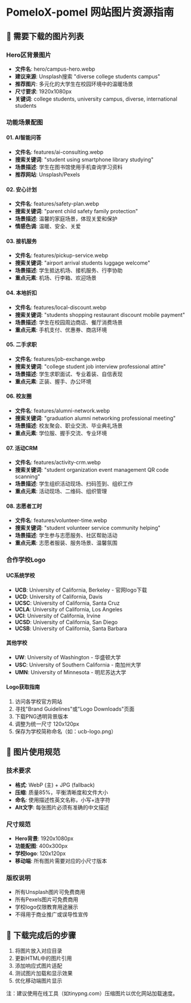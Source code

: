 # PomeloX-pomel 网站图片资源指南

## 📸 需要下载的图片列表

### Hero区背景图片
- **文件名**: hero/campus-hero.webp
- **建议来源**: Unsplash搜索 "diverse college students campus"
- **推荐图片**: 多元化的大学生在校园环境中的温暖场景
- **尺寸要求**: 1920x1080px
- **关键词**: college students, university campus, diverse, international students

### 功能场景配图

#### 01. AI智能问答
- **文件名**: features/ai-consulting.webp
- **搜索关键词**: "student using smartphone library studying"
- **场景描述**: 学生在图书馆使用手机查询学习资料
- **推荐网站**: Unsplash/Pexels

#### 02. 安心计划
- **文件名**: features/safety-plan.webp  
- **搜索关键词**: "parent child safety family protection"
- **场景描述**: 温馨的家庭场景，体现关爱和保护
- **情感色调**: 温暖、安全、关爱

#### 03. 接机服务
- **文件名**: features/pickup-service.webp
- **搜索关键词**: "airport arrival students luggage welcome"
- **场景描述**: 学生抵达机场、接机服务、行李协助
- **重点元素**: 机场、行李箱、欢迎场景

#### 04. 本地折扣
- **文件名**: features/local-discount.webp
- **搜索关键词**: "students shopping restaurant discount mobile payment"
- **场景描述**: 学生在校园周边商店、餐厅消费场景
- **重点元素**: 手机支付、优惠券、商店环境

#### 05. 二手求职
- **文件名**: features/job-exchange.webp
- **搜索关键词**: "college student job interview professional attire"
- **场景描述**: 学生求职面试、专业着装、自信表现
- **重点元素**: 正装、握手、办公环境

#### 06. 校友圈
- **文件名**: features/alumni-network.webp
- **搜索关键词**: "graduation alumni networking professional meeting"
- **场景描述**: 校友聚会、职业交流、毕业典礼场景
- **重点元素**: 学位服、握手交流、专业环境

#### 07. 活动CRM
- **文件名**: features/activity-crm.webp
- **搜索关键词**: "student organization event management QR code scanning"
- **场景描述**: 学生组织活动现场、扫码签到、组织工作
- **重点元素**: 活动现场、二维码、组织管理

#### 08. 志愿者工时
- **文件名**: features/volunteer-time.webp
- **搜索关键词**: "student volunteer service community helping"
- **场景描述**: 学生参与志愿服务、社区帮助活动
- **重点元素**: 志愿者服装、服务场景、温馨氛围

### 合作学校Logo

#### UC系统学校
- **UCB**: University of California, Berkeley - 官网logo下载
- **UCD**: University of California, Davis
- **UCSC**: University of California, Santa Cruz  
- **UCLA**: University of California, Los Angeles
- **UCI**: University of California, Irvine
- **UCSD**: University of California, San Diego
- **UCSB**: University of California, Santa Barbara

#### 其他学校
- **UW**: University of Washington - 华盛顿大学
- **USC**: University of Southern California - 南加州大学
- **UMN**: University of Minnesota - 明尼苏达大学

#### Logo获取指南
1. 访问各学校官方网站
2. 寻找"Brand Guidelines"或"Logo Downloads"页面
3. 下载PNG透明背景版本
4. 调整为统一尺寸 120x120px
5. 保存为学校简称命名（如：ucb-logo.png）

## 📝 图片使用规范

### 技术要求
- **格式**: WebP (主) + JPG (fallback)
- **压缩**: 质量85%，平衡清晰度和文件大小
- **命名**: 使用描述性英文名称，小写+连字符
- **Alt文字**: 每张图片必须有准确的中文描述

### 尺寸规范
- **Hero背景**: 1920x1080px
- **功能配图**: 400x300px  
- **学校logo**: 120x120px
- **移动端**: 所有图片需要对应的小尺寸版本

### 版权说明
- 所有Unsplash图片可免费商用
- 所有Pexels图片可免费商用
- 学校logo仅限教育用途展示
- 不得用于商业推广或误导性宣传

## 🔄 下载完成后的步骤

1. 将图片放入对应目录
2. 更新HTML中的图片引用
3. 添加响应式图片适配
4. 测试图片加载和显示效果
5. 优化移动端图片显示

注：建议使用在线工具（如tinypng.com）压缩图片以优化网站加载速度。